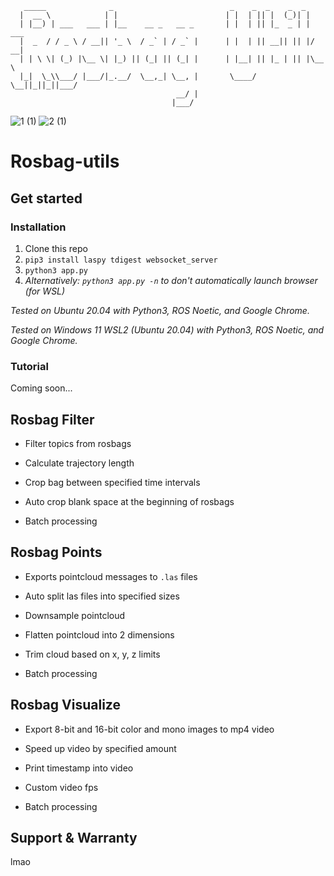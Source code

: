 ```
   _____              _                          _    _  _    _  _
  |  __ \            | |                        | |  | || |  (_)| |
  | |__) | ___   ___ | |__    __ _   __ _       | |  | || |_  _ | | ___
  |  _  / / _ \ / __|| '_ \  / _` | / _` |      | |  | || __|| || |/ __|
  | | \ \| (_) |\__ \| |_) || (_| || (_| |      | |__| || |_ | || |\__ \
  |_|  \_\\___/ |___/|_.__/  \__,_| \__, |       \____/  \__||_||_||___/
                                     __/ |
                                    |___/
```

![1 (1)](https://user-images.githubusercontent.com/33432158/214935335-cd55eb9f-0621-4fe9-ad81-3fd05969c80a.png)
![2 (1)](https://user-images.githubusercontent.com/33432158/214935344-a193ef27-ee3a-4dfb-8118-df0a229f38c7.png)


# Rosbag-utils

## Get started

### Installation

1. Clone this repo
2. `pip3 install laspy tdigest websocket_server`
3. `python3 app.py`
4. _Alternatively: `python3 app.py -n` to don't automatically launch browser (for WSL)_

_Tested on Ubuntu 20.04 with Python3, ROS Noetic, and Google Chrome._

_Tested on Windows 11 WSL2 (Ubuntu 20.04) with Python3, ROS Noetic, and Google Chrome._

### Tutorial

Coming soon...

## Rosbag Filter

-   Filter topics from rosbags

-   Calculate trajectory length

-   Crop bag between specified time intervals

-   Auto crop blank space at the beginning of rosbags

-   Batch processing

## Rosbag Points

-   Exports pointcloud messages to `.las` files

-   Auto split las files into specified sizes

-   Downsample pointcloud

-   Flatten pointcloud into 2 dimensions

-   Trim cloud based on x, y, z limits

-   Batch processing

## Rosbag Visualize

-   Export 8-bit and 16-bit color and mono images to mp4 video

-   Speed up video by specified amount

-   Print timestamp into video

-   Custom video fps

-   Batch processing

## Support & Warranty

lmao
